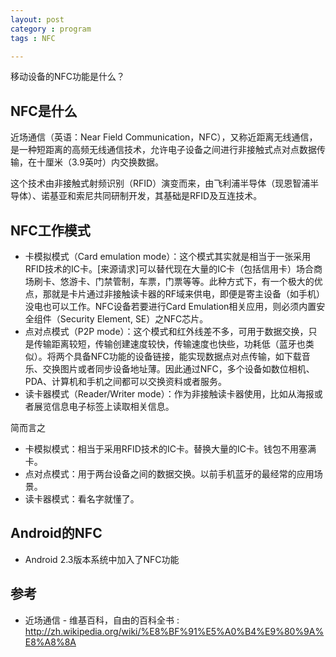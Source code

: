 ```yaml
---
layout: post
category : program
tags : NFC

---
```



移动设备的NFC功能是什么？

## NFC是什么

近场通信（英语：Near Field Communication，NFC），又称近距离无线通信，是一种短距离的高频无线通信技术，允许电子设备之间进行非接触式点对点数据传输，在十厘米（3.9英吋）内交换数据。

这个技术由非接触式射频识别（RFID）演变而来，由飞利浦半导体（现恩智浦半导体）、诺基亚和索尼共同研制开发，其基础是RFID及互连技术。

## NFC工作模式

* 卡模拟模式（Card emulation mode）：这个模式其实就是相当于一张采用RFID技术的IC卡。[来源请求]可以替代现在大量的IC卡（包括信用卡）场合商场刷卡、悠游卡、门禁管制，车票，门票等等。此种方式下，有一个极大的优点，那就是卡片通过非接触读卡器的RF域来供电，即便是寄主设备（如手机）没电也可以工作。NFC设备若要进行Card Emulation相关应用，则必须内置安全组件（Security Element, SE）之NFC芯片。
* 点对点模式（P2P mode）：这个模式和红外线差不多，可用于数据交换，只是传输距离较短，传输创建速度较快，传输速度也快些，功耗低（蓝牙也类似）。将两个具备NFC功能的设备链接，能实现数据点对点传输，如下载音乐、交换图片或者同步设备地址薄。因此通过NFC，多个设备如数位相机、PDA、计算机和手机之间都可以交换资料或者服务。
* 读卡器模式（Reader/Writer mode）：作为非接触读卡器使用，比如从海报或者展览信息电子标签上读取相关信息。

简而言之

* 卡模拟模式：相当于采用RFID技术的IC卡。替换大量的IC卡。钱包不用塞满卡。
* 点对点模式：用于两台设备之间的数据交换。以前手机蓝牙的最经常的应用场景。
* 读卡器模式：看名字就懂了。

## Android的NFC
* Android 2.3版本系统中加入了NFC功能


## 参考
* 近场通信 - 维基百科，自由的百科全书 : http://zh.wikipedia.org/wiki/%E8%BF%91%E5%A0%B4%E9%80%9A%E8%A8%8A